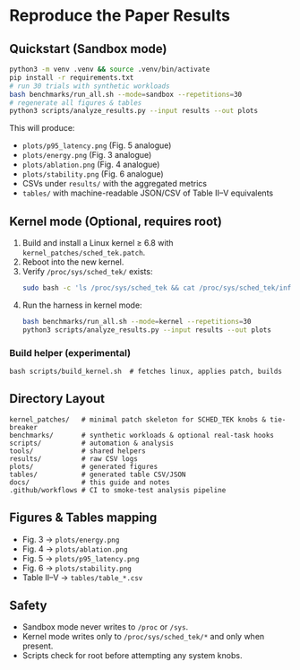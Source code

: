 # Reproduce the Paper Results

## Quickstart (Sandbox mode)
```bash
python3 -m venv .venv && source .venv/bin/activate
pip install -r requirements.txt
# run 30 trials with synthetic workloads
bash benchmarks/run_all.sh --mode=sandbox --repetitions=30
# regenerate all figures & tables
python3 scripts/analyze_results.py --input results --out plots
```

This will produce:
- `plots/p95_latency.png` (Fig. 5 analogue)
- `plots/energy.png` (Fig. 3 analogue)
- `plots/ablation.png` (Fig. 4 analogue)
- `plots/stability.png` (Fig. 6 analogue)
- CSVs under `results/` with the aggregated metrics
- `tables/` with machine-readable JSON/CSV of Table II–V equivalents

## Kernel mode (Optional, requires root)
1. Build and install a Linux kernel ≥ 6.8 with `kernel_patches/sched_tek.patch`.
2. Reboot into the new kernel.
3. Verify `/proc/sys/sched_tek/` exists:
   ```bash
   sudo bash -c 'ls /proc/sys/sched_tek && cat /proc/sys/sched_tek/info || echo "not found"'
   ```
4. Run the harness in kernel mode:
   ```bash
   bash benchmarks/run_all.sh --mode=kernel --repetitions=30
   python3 scripts/analyze_results.py --input results --out plots
   ```

### Build helper (experimental)
```
bash scripts/build_kernel.sh  # fetches linux, applies patch, builds
```

## Directory Layout
```
kernel_patches/   # minimal patch skeleton for SCHED_TEK knobs & tie-breaker
benchmarks/       # synthetic workloads & optional real-task hooks
scripts/          # automation & analysis
tools/            # shared helpers
results/          # raw CSV logs
plots/            # generated figures
tables/           # generated table CSV/JSON
docs/             # this guide and notes
.github/workflows # CI to smoke-test analysis pipeline
```

## Figures & Tables mapping
- Fig. 3 → `plots/energy.png`
- Fig. 4 → `plots/ablation.png`
- Fig. 5 → `plots/p95_latency.png`
- Fig. 6 → `plots/stability.png`
- Table II–V → `tables/table_*.csv`

## Safety
- Sandbox mode never writes to `/proc` or `/sys`.
- Kernel mode writes only to `/proc/sys/sched_tek/*` and only when present.
- Scripts check for root before attempting any system knobs.

